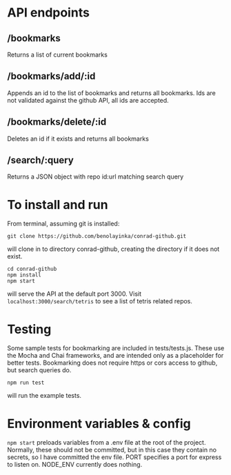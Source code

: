 # API endpoints
## /bookmarks
Returns a list of current bookmarks

## /bookmarks/add/:id
Appends an id to the list of bookmarks and returns all bookmarks. Ids are not validated against the github API, all ids are accepted.

## /bookmarks/delete/:id
Deletes an id if it exists and returns all bookmarks

## /search/:query
Returns a JSON object with repo id:url matching search query

# To install and run
From terminal, assuming git is installed:

```
git clone https://github.com/benolayinka/conrad-github.git
```

will clone in to directory conrad-github, creating the directory if it does not exist.

```
cd conrad-github
npm install
npm start
```

will serve the API at the default port 3000. Visit ```localhost:3000/search/tetris``` to see a list of tetris related repos.

# Testing
Some sample tests for bookmarking are included in tests/tests.js. These use the Mocha and Chai frameworks, and are intended only as a placeholder for better tests. Bookmarking does not require https or cors access to github, but search queries do.

```
npm run test
```

will run the example tests.

# Environment variables & config
```npm start``` preloads variables from a .env file at the root of the project. Normally, these should not be committed, but in this case they contain no secrets, so I have committed the env file. PORT specifies a port for express to listen on. NODE_ENV currently does nothing.
